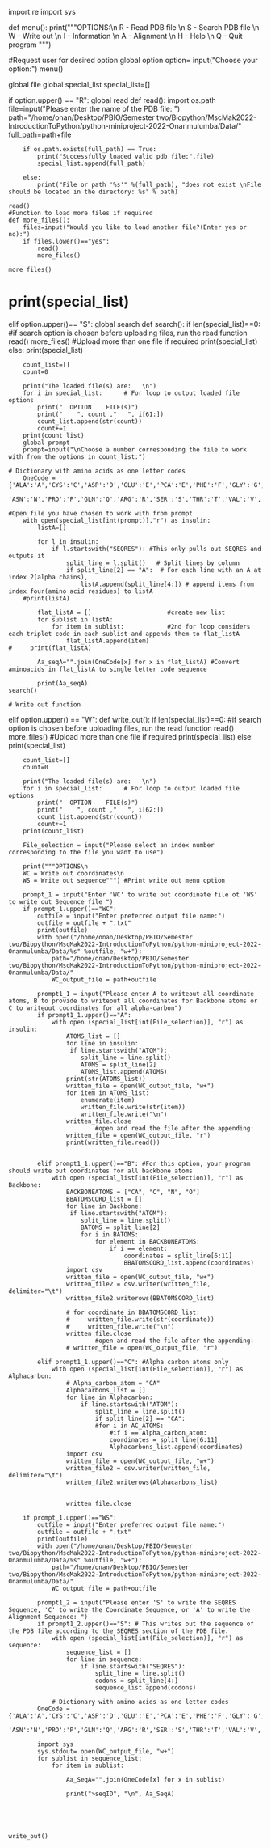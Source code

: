 import re
import sys

def menu():
    print("""OPTIONS:\n
             R - Read PDB file \n
             S - Search PDB file \n
             W - Write out \n
             I - Information \n
             A - Alignment \n
             H - Help \n
             Q - Quit program """)

#Request user for desired option
global option 
option= input("Choose your option:")
menu()

global file
global special_list
special_list=[]

if option.upper() == "R":
    global read
    def read():
        import os.path 
        file=input("Please enter the name of the PDB file: ")
        path="/home/onan/Desktop/PBIO/Semester two/Biopython/MscMak2022-IntroductionToPython/python-miniproject-2022-Onanmulumba/Data/"
        full_path=path+file

        if os.path.exists(full_path) == True:
            print("Successfully loaded valid pdb file:",file)
            special_list.append(full_path)

        else:
            print("File or path '%s'" %(full_path), "does not exist \nFile should be located in the directory: %s" % path)

    read()
    #Function to load more files if required
    def more_files():
        files=input("Would you like to load another file?(Enter yes or no):") 
        if files.lower()=="yes":
            read()
            more_files()

    more_files()

# print(special_list)

elif option.upper()== "S": 
    global search
    def search():
        if len(special_list)==0: #if search option is chosen before uploading files, run the read function
            read()
            more_files() #Upload more than one file if required
            print(special_list)
        else:
            print(special_list)

        count_list=[]
        count=0

        print("The loaded file(s) are:   \n")     
        for i in special_list:      # For loop to output loaded file options     
            print("  OPTION    FILE(s)")      
            print("    ", count ,"   ", i[61:])
            count_list.append(str(count))
            count+=1
        print(count_list)
        global prompt
        prompt=input("\nChoose a number corresponding the file to work with from the options in count_list:")

    # Dictionary with amino acids as one letter codes
        OneCode = {'ALA':'A','CYS':'C','ASP':'D','GLU':'E','PCA':'E','PHE':'F','GLY':'G','HIS':'H','ILE':'I','LYS':'K','LEU':'L','MET':'M',
               'ASN':'N','PRO':'P','GLN':'Q','ARG':'R','SER':'S','THR':'T','VAL':'V','TRP':'W','TYR':'Y','LLP':'K'}

    #Open file you have chosen to work with from prompt
        with open(special_list[int(prompt)],"r") as insulin:
            listA=[]

            for l in insulin:     
                if l.startswith("SEQRES"): #This only pulls out SEQRES and outputs it
                    split_line = l.split()   # Split lines by column    
                    if split_line[2] == "A":  # For each line with an A at index 2(alpha chains),        
                        listA.append(split_line[4:]) # append items from index four(amino acid residues) to listA
        #print(listA)   

            flat_listA = []                     #create new list  
            for sublist in listA:                                                    
                for item in sublist:            #2nd for loop considers each triplet code in each sublist and appends them to flat_listA       
                    flat_listA.append(item)
    #     print(flat_listA)

            Aa_seqA="".join(OneCode[x] for x in flat_listA) #Convert aminoacids in flat_listA to single letter code sequence

            print(Aa_seqA)
    search()

    # Write out function
elif option.upper() == "W": 
    def write_out():
        if len(special_list)==0: #if search option is chosen before uploading files, run the read function
            read()
            more_files() #Upload more than one file if required
            print(special_list)
        else:
            print(special_list)

        count_list=[]
        count=0

        print("The loaded file(s) are:   \n")     
        for i in special_list:      # For loop to output loaded file options     
            print("  OPTION    FILE(s)")      
            print("    ", count ,"   ", i[62:])
            count_list.append(str(count))
            count+=1
        print(count_list)

        File_selection = input("Please select an index number corresponding to the file you want to use")

        print("""OPTIONS\n
        WC = Write out coordinates\n
        WS = Write out sequence""") #Print write out menu option
        
        prompt_1 = input("Enter 'WC' to write out coordinate file ot 'WS' to write out Sequence file ")
        if prompt_1.upper()=="WC": 
            outfile = input("Enter preferred output file name:")
            outfile = outfile + ".txt"
            print(outfile)
            with open("/home/onan/Desktop/PBIO/Semester two/Biopython/MscMak2022-IntroductionToPython/python-miniproject-2022-Onanmulumba/Data/%s" %outfile, "w+"):
                path="/home/onan/Desktop/PBIO/Semester two/Biopython/MscMak2022-IntroductionToPython/python-miniproject-2022-Onanmulumba/Data/"
                WC_output_file = path+outfile
      
            prompt1_1 = input("Please enter A to writeout all coordinate atoms, B to provide to writeout all coordinates for Backbone atoms or C to writeout coordinates for all alpha-carbon")
            if prompt1_1.upper()=="A":
                with open (special_list[int(File_selection)], "r") as insulin:
                    ATOMS_list = []
                    for line in insulin:
                     if line.startswith("ATOM"): 
                        split_line = line.split()
                        ATOMS = split_line[2]
                        ATOMS_list.append(ATOMS)
                    print(str(ATOMS_list))
                    written_file = open(WC_output_file, "w+")
                    for item in ATOMS_list:
                        enumerate(item)
                        written_file.write(str(item))
                        written_file.write("\n")
                    written_file.close
                            #open and read the file after the appending:
                    written_file = open(WC_output_file, "r")
                    print(written_file.read())


            elif prompt1_1.upper()=="B": #For this option, your program should write out coordinates for all backbone atoms                            
                with open (special_list[int(File_selection)], "r") as Backbone:
                    BACKBONEATOMS = ["CA", "C", "N", "O"]
                    BBATOMSCORD_list = []
                    for line in Backbone:
                     if line.startswith("ATOM"): 
                        split_line = line.split()
                        BATOMS = split_line[2]
                        for i in BATOMS:
                            for element in BACKBONEATOMS:
                                if i == element:
                                    coordinates = split_line[6:11]
                                    BBATOMSCORD_list.append(coordinates)
                    import csv
                    written_file = open(WC_output_file, "w+")
                    written_file2 = csv.writer(written_file, delimiter="\t")
                    written_file2.writerows(BBATOMSCORD_list)
                    
                    # for coordinate in BBATOMSCORD_list:
                    #     written_file.write(str(coordinate))
                    #     written_file.write("\n")
                    written_file.close
                            #open and read the file after the appending:
                    # written_file = open(WC_output_file, "r")

            elif prompt1_1.upper()=="C": #Alpha carbon atoms only                             
                with open (special_list[int(File_selection)], "r") as Alphacarbon:
                    # Alpha_carbon_atom = "CA"
                    Alphacarbons_list = []
                    for line in Alphacarbon:
                        if line.startswith("ATOM"): 
                            split_line = line.split()
                            if split_line[2] == "CA":
                            #for i in AC_ATOMS:
                                #if i == Alpha_carbon_atom:
                                coordinates = split_line[6:11]
                                Alphacarbons_list.append(coordinates)
                    import csv
                    written_file = open(WC_output_file, "w+")
                    written_file2 = csv.writer(written_file, delimiter="\t")
                    written_file2.writerows(Alphacarbons_list)
                    
                   
                    written_file.close

        if prompt_1.upper()=="WS": 
            outfile = input("Enter preferred output file name:")
            outfile = outfile + ".txt"
            print(outfile)
            with open("/home/onan/Desktop/PBIO/Semester two/Biopython/MscMak2022-IntroductionToPython/python-miniproject-2022-Onanmulumba/Data/%s" %outfile, "w+"):
                path="/home/onan/Desktop/PBIO/Semester two/Biopython/MscMak2022-IntroductionToPython/python-miniproject-2022-Onanmulumba/Data/"
                WC_output_file = path+outfile
      
            prompt1_2 = input("Please enter 'S' to write the SEQRES Sequence, 'C' to write the Coordinate Sequence, or 'A' to write the Alignment Sequence: ")
            if prompt1_2.upper()=="S": # This writes out the sequence of the PDB file according to the SEQRES section of the PDB file.                            
                with open (special_list[int(File_selection)], "r") as sequence:
                    sequence_list = []
                    for line in sequence:
                        if line.startswith("SEQRES"): 
                            split_line = line.split()
                            codons = split_line[4:]
                            sequence_list.append(codons)

                # Dictionary with amino acids as one letter codes
            OneCode = {'ALA':'A','CYS':'C','ASP':'D','GLU':'E','PCA':'E','PHE':'F','GLY':'G','HIS':'H','ILE':'I','LYS':'K','LEU':'L','MET':'M',
               'ASN':'N','PRO':'P','GLN':'Q','ARG':'R','SER':'S','THR':'T','VAL':'V','TRP':'W','TYR':'Y','LLP':'K'}

            import sys
            sys.stdout= open(WC_output_file, "w+")
            for sublist in sequence_list:
                for item in sublist:

                    Aa_SeqA="".join(OneCode[x] for x in sublist)
    
                    print(">seqID", "\n", Aa_SeqA)
            

                    
                  

    write_out()
                 
